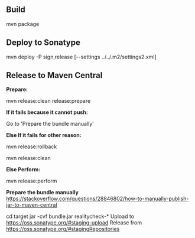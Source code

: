 Build
-------
mvn package

Deploy to Sonatype
-------------------
mvn deploy -P sign,release [--settings ../../.m2/settings2.xml]

Release to Maven Central
-------------------------
**Prepare:**

mvn release:clean release:prepare

**If it fails because it cannot push:**

Go to 'Prepare the bundle manually'

**Else If it fails for other reason:**

mvn release:rollback

mvn release:clean

**Else Perform:**

mvn release:perform

**Prepare the bundle manually**
https://stackoverflow.com/questions/28846802/how-to-manually-publish-jar-to-maven-central

cd target
jar -cvf bundle.jar realitycheck-*
Upload to https://oss.sonatype.org/#staging-upload
Release from https://oss.sonatype.org/#stagingRepositories
